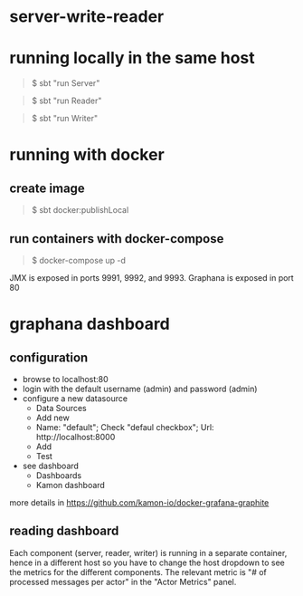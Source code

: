 server-write-reader
=========================

# running locally in the same host

> $ sbt "run Server"

> $ sbt "run Reader"

> $ sbt "run Writer"

# running with docker

## create image
> $ sbt docker:publishLocal

## run containers with docker-compose
> $ docker-compose up -d

JMX is exposed in ports 9991, 9992, and 9993. Graphana is exposed in port 80 

# graphana dashboard 

## configuration
* browse to localhost:80
* login with the default username (admin) and password (admin)
* configure a new datasource
  * Data Sources
  * Add new
  * Name: "default"; Check "defaul checkbox"; Url: http://localhost:8000
  * Add
  * Test
* see dashboard
  * Dashboards
  * Kamon dashboard

more details in https://github.com/kamon-io/docker-grafana-graphite

## reading dashboard
Each component (server, reader, writer) is running in a separate container, hence in a different host so you have to change the host dropdown 
to see the metrics for the different components. The relevant metric is "# of processed messages per actor" in the "Actor Metrics" panel.




